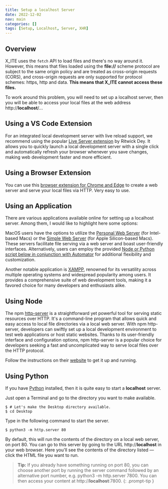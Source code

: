 ```yaml
---
title: Setup a localhost Server
date: 2022-12-02
nav: main
categories: []
tags: [Setup, Localhost, Server, XHR]
---
```

## Overview

X_ITE uses the `fetch` API to load files and there's no way around it. However, this means that files loaded using the **file://** scheme protocol are subject to the same origin policy and are treated as cross-origin requests (CORS), and cross-origin requests are only supported for protocol schemes: https, http and data. **This means that X_ITE cannot access these files.**

To work around this problem, you will need to set up a localhost server, then you will be able to access your local files at the web address http://**localhost**/...

## Using a VS Code Extension

For an integrated local development server with live reload support, we recommend using the popular [Live Server extension](https://marketplace.visualstudio.com/items?itemName=ritwickdey.LiveServer) by Ritwick Dey. It allows you to quickly launch a local development server with a single click and automatically refresh your browser whenever you save changes, making web development faster and more efficient.

## Using a Browser Extension

You can use this [browser extension for Chrome and Edge](https://chrome.google.com/webstore/detail/web-server-for-chrome/ofhbbkphhbklhfoeikjpcbhemlocgigb/) to create a web server and serve your local files via HTTP. Very easy to use.

## Using an Application

There are various applications available online for setting up a localhost server. Among them, I would like to highlight here some options:

MacOS users have the options to utilize the [Personal Web Server](https://apps.apple.com/de/app/personal-web-server/id1486323797) (for Intel-based Macs) or the [Simple Web Server](https://apps.apple.com/us/app/simple-web-server/id1625925255) (for Apple Silicon-based Macs). These servers facilitate file serving via a web server and boast user-friendly interfaces. Alternatively, users can employ the provided [Node or Python script below in conjunction with Automator](https://www.macstadium.com/blog/automating-login-and-startup-events-in-macos) for additional flexibility and customization.

Another notable application is [XAMPP](https://www.apachefriends.org/index.html), renowned for its versatility across multiple operating systems and widespread popularity among users. It provides a comprehensive suite of web development tools, making it a favored choice for many developers and enthusiasts alike.

## Using Node

The npm [http-server](https://www.npmjs.com/package/http-server) is a straightforward yet powerful tool for serving static resources over HTTP. It's a command-line program that allows quick and easy access to local file directories via a local web server. With npm http-server, developers can swiftly set up a local development environment to test web applications or host static websites. Thanks to its user-friendly interface and configuration options, npm http-server is a popular choice for developers seeking a fast and uncomplicated way to serve local files over the HTTP protocol.

Follow the instructions on their [website](https://www.npmjs.com/package/http-server) to get it up and running.

## Using Python

If you have [Python](https://www.python.org) installed, then it is quite easy to start a **localhost** server.

Just open a Terminal and go to the directory you want to make available.

```console
$ # Let's make the Desktop directory available.
$ cd Desktop
```

Type in the following command to start the server.

```console
$ python3 -m http.server 80
```

By default, this will run the contents of the directory on a local web server, on port 80. You can go to this server by going to the URL http://**localhost** in your web browser. Here you'll see the contents of the directory listed — click the HTML file you want to run.

>**Tip:** If you already have something running on port 80, you can choose another port by running the server command followed by an alternative port number, e.g. python3 -m http.server 7800. You can then access your content at http://**localhost**:7800.
{: .prompt-tip }
